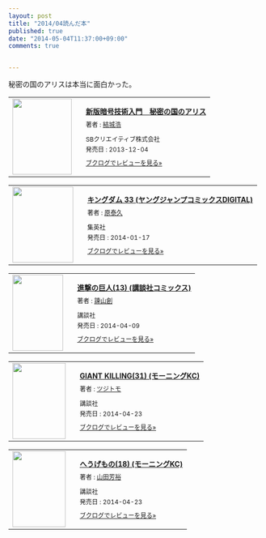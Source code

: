 ```yaml
---
layout: post
title: "2014/04読んだ本"
published: true
date: "2014-05-04T11:37:00+09:00"
comments: true


---
```


秘密の国のアリスは本当に面白かった。  
  
<div class="booklog_html"><table><tr><td class="booklog_html_image"><a href="http://www.amazon.co.jp/%E6%96%B0%E7%89%88%E6%9A%97%E5%8F%B7%E6%8A%80%E8%A1%93%E5%85%A5%E9%96%80-%E7%A7%98%E5%AF%86%E3%81%AE%E5%9B%BD%E3%81%AE%E3%82%A2%E3%83%AA%E3%82%B9-%E7%B5%90%E5%9F%8E-%E6%B5%A9-ebook/dp/B00H372H18%3FSubscriptionId%3D0AVSM5SVKRWTFMG7ZR82%26tag%3D13nightcrows-22%26linkCode%3Dxm2%26camp%3D2025%26creative%3D165953%26creativeASIN%3DB00H372H18" target="_blank"><img src="http://ecx.images-amazon.com/images/I/51njmeGhpKL._SL160_.jpg" width="117" height="150" style="border:0;border-radius:0;" /></a></td><td class="booklog_html_info" style="padding-left:20px;"><div class="booklog_html_title" style="margin-bottom:10px;font-size:14px;font-weight:bold;"><a href="http://www.amazon.co.jp/%E6%96%B0%E7%89%88%E6%9A%97%E5%8F%B7%E6%8A%80%E8%A1%93%E5%85%A5%E9%96%80-%E7%A7%98%E5%AF%86%E3%81%AE%E5%9B%BD%E3%81%AE%E3%82%A2%E3%83%AA%E3%82%B9-%E7%B5%90%E5%9F%8E-%E6%B5%A9-ebook/dp/B00H372H18%3FSubscriptionId%3D0AVSM5SVKRWTFMG7ZR82%26tag%3D13nightcrows-22%26linkCode%3Dxm2%26camp%3D2025%26creative%3D165953%26creativeASIN%3DB00H372H18" target="_blank">新版暗号技術入門　秘密の国のアリス</a></div><div style="margin-bottom:10px;"><div class="booklog_html_author" style="margin-bottom:15px;font-size:12px;;line-height:1.2em">著者 : <a href="http://booklog.jp/author/%E7%B5%90%E5%9F%8E%E6%B5%A9" target="_blank">結城浩</a></div><div class="booklog_html_manufacturer" style="margin-bottom:5px;font-size:12px;;line-height:1.2em">SBクリエイティブ株式会社</div><div class="booklog_html_release" style="font-size:12px;;line-height:1.2em">発売日 : 2013-12-04</div></div><div class="booklog_html_link_amazon"><a href="http://booklog.jp/item/1/B00H372H18" style="font-size:12px;" target="_blank">ブクログでレビューを見る»</a></div></td></tr></table></div>

<div class="booklog_html"><table><tr><td class="booklog_html_image"><a href="http://www.amazon.co.jp/%E3%82%AD%E3%83%B3%E3%82%B0%E3%83%80%E3%83%A0-33-%E3%83%A4%E3%83%B3%E3%82%B0%E3%82%B8%E3%83%A3%E3%83%B3%E3%83%97%E3%82%B3%E3%83%9F%E3%83%83%E3%82%AF%E3%82%B9DIGITAL-%E5%8E%9F%E6%B3%B0%E4%B9%85-ebook/dp/B00JB6MKNE%3FSubscriptionId%3D0AVSM5SVKRWTFMG7ZR82%26tag%3D13nightcrows-22%26linkCode%3Dxm2%26camp%3D2025%26creative%3D165953%26creativeASIN%3DB00JB6MKNE" target="_blank"><img src="http://ecx.images-amazon.com/images/I/61R9IocV0wL._SL160_.jpg" width="120" height="150" style="border:0;border-radius:0;" /></a></td><td class="booklog_html_info" style="padding-left:20px;"><div class="booklog_html_title" style="margin-bottom:10px;font-size:14px;font-weight:bold;"><a href="http://www.amazon.co.jp/%E3%82%AD%E3%83%B3%E3%82%B0%E3%83%80%E3%83%A0-33-%E3%83%A4%E3%83%B3%E3%82%B0%E3%82%B8%E3%83%A3%E3%83%B3%E3%83%97%E3%82%B3%E3%83%9F%E3%83%83%E3%82%AF%E3%82%B9DIGITAL-%E5%8E%9F%E6%B3%B0%E4%B9%85-ebook/dp/B00JB6MKNE%3FSubscriptionId%3D0AVSM5SVKRWTFMG7ZR82%26tag%3D13nightcrows-22%26linkCode%3Dxm2%26camp%3D2025%26creative%3D165953%26creativeASIN%3DB00JB6MKNE" target="_blank">キングダム 33 (ヤングジャンプコミックスDIGITAL)</a></div><div style="margin-bottom:10px;"><div class="booklog_html_author" style="margin-bottom:15px;font-size:12px;;line-height:1.2em">著者 : <a href="http://booklog.jp/author/%E5%8E%9F%E6%B3%B0%E4%B9%85" target="_blank">原泰久</a></div><div class="booklog_html_manufacturer" style="margin-bottom:5px;font-size:12px;;line-height:1.2em">集英社</div><div class="booklog_html_release" style="font-size:12px;;line-height:1.2em">発売日 : 2014-01-17</div></div><div class="booklog_html_link_amazon"><a href="http://booklog.jp/item/1/B00JB6MKNE" style="font-size:12px;" target="_blank">ブクログでレビューを見る»</a></div></td></tr></table></div>

<div class="booklog_html"><table><tr><td class="booklog_html_image"><a href="http://www.amazon.co.jp/%E9%80%B2%E6%92%83%E3%81%AE%E5%B7%A8%E4%BA%BA-13-%E8%AC%9B%E8%AB%87%E7%A4%BE%E3%82%B3%E3%83%9F%E3%83%83%E3%82%AF%E3%82%B9-%E8%AB%AB%E5%B1%B1-%E5%89%B5/dp/4063950441%3FSubscriptionId%3D0AVSM5SVKRWTFMG7ZR82%26tag%3D13nightcrows-22%26linkCode%3Dxm2%26camp%3D2025%26creative%3D165953%26creativeASIN%3D4063950441" target="_blank"><img src="http://ecx.images-amazon.com/images/I/51SFLJl2H%2BL._SL160_.jpg" width="100" height="150" style="border:0;border-radius:0;" /></a></td><td class="booklog_html_info" style="padding-left:20px;"><div class="booklog_html_title" style="margin-bottom:10px;font-size:14px;font-weight:bold;"><a href="http://www.amazon.co.jp/%E9%80%B2%E6%92%83%E3%81%AE%E5%B7%A8%E4%BA%BA-13-%E8%AC%9B%E8%AB%87%E7%A4%BE%E3%82%B3%E3%83%9F%E3%83%83%E3%82%AF%E3%82%B9-%E8%AB%AB%E5%B1%B1-%E5%89%B5/dp/4063950441%3FSubscriptionId%3D0AVSM5SVKRWTFMG7ZR82%26tag%3D13nightcrows-22%26linkCode%3Dxm2%26camp%3D2025%26creative%3D165953%26creativeASIN%3D4063950441" target="_blank">進撃の巨人(13) (講談社コミックス)</a></div><div style="margin-bottom:10px;"><div class="booklog_html_author" style="margin-bottom:15px;font-size:12px;;line-height:1.2em">著者 : <a href="http://booklog.jp/author/%E8%AB%AB%E5%B1%B1%E5%89%B5" target="_blank">諫山創</a></div><div class="booklog_html_manufacturer" style="margin-bottom:5px;font-size:12px;;line-height:1.2em">講談社</div><div class="booklog_html_release" style="font-size:12px;;line-height:1.2em">発売日 : 2014-04-09</div></div><div class="booklog_html_link_amazon"><a href="http://booklog.jp/item/1/4063950441" style="font-size:12px;" target="_blank">ブクログでレビューを見る»</a></div></td></tr></table></div>

<div class="booklog_html"><table><tr><td class="booklog_html_image"><a href="http://www.amazon.co.jp/GIANT-KILLING-31-%E3%83%A2%E3%83%BC%E3%83%8B%E3%83%B3%E3%82%B0KC-%E3%83%84%E3%82%B8%E3%83%88%E3%83%A2/dp/406388323X%3FSubscriptionId%3D0AVSM5SVKRWTFMG7ZR82%26tag%3D13nightcrows-22%26linkCode%3Dxm2%26camp%3D2025%26creative%3D165953%26creativeASIN%3D406388323X" target="_blank"><img src="http://ecx.images-amazon.com/images/I/61IUk7JRAwL._SL160_.jpg" width="105" height="150" style="border:0;border-radius:0;" /></a></td><td class="booklog_html_info" style="padding-left:20px;"><div class="booklog_html_title" style="margin-bottom:10px;font-size:14px;font-weight:bold;"><a href="http://www.amazon.co.jp/GIANT-KILLING-31-%E3%83%A2%E3%83%BC%E3%83%8B%E3%83%B3%E3%82%B0KC-%E3%83%84%E3%82%B8%E3%83%88%E3%83%A2/dp/406388323X%3FSubscriptionId%3D0AVSM5SVKRWTFMG7ZR82%26tag%3D13nightcrows-22%26linkCode%3Dxm2%26camp%3D2025%26creative%3D165953%26creativeASIN%3D406388323X" target="_blank">GIANT KILLING(31) (モーニングKC)</a></div><div style="margin-bottom:10px;"><div class="booklog_html_author" style="margin-bottom:15px;font-size:12px;;line-height:1.2em">著者 : <a href="http://booklog.jp/author/%E3%83%84%E3%82%B8%E3%83%88%E3%83%A2" target="_blank">ツジトモ</a></div><div class="booklog_html_manufacturer" style="margin-bottom:5px;font-size:12px;;line-height:1.2em">講談社</div><div class="booklog_html_release" style="font-size:12px;;line-height:1.2em">発売日 : 2014-04-23</div></div><div class="booklog_html_link_amazon"><a href="http://booklog.jp/item/1/406388323X" style="font-size:12px;" target="_blank">ブクログでレビューを見る»</a></div></td></tr></table></div>

<div class="booklog_html"><table><tr><td class="booklog_html_image"><a href="http://www.amazon.co.jp/%E3%81%B8%E3%81%86%E3%81%92%E3%82%82%E3%81%AE-18-%E3%83%A2%E3%83%BC%E3%83%8B%E3%83%B3%E3%82%B0KC-%E5%B1%B1%E7%94%B0-%E8%8A%B3%E8%A3%95/dp/4063883256%3FSubscriptionId%3D0AVSM5SVKRWTFMG7ZR82%26tag%3D13nightcrows-22%26linkCode%3Dxm2%26camp%3D2025%26creative%3D165953%26creativeASIN%3D4063883256" target="_blank"><img src="http://ecx.images-amazon.com/images/I/41kIi4KK3VL._SL160_.jpg" width="105" height="150" style="border:0;border-radius:0;" /></a></td><td class="booklog_html_info" style="padding-left:20px;"><div class="booklog_html_title" style="margin-bottom:10px;font-size:14px;font-weight:bold;"><a href="http://www.amazon.co.jp/%E3%81%B8%E3%81%86%E3%81%92%E3%82%82%E3%81%AE-18-%E3%83%A2%E3%83%BC%E3%83%8B%E3%83%B3%E3%82%B0KC-%E5%B1%B1%E7%94%B0-%E8%8A%B3%E8%A3%95/dp/4063883256%3FSubscriptionId%3D0AVSM5SVKRWTFMG7ZR82%26tag%3D13nightcrows-22%26linkCode%3Dxm2%26camp%3D2025%26creative%3D165953%26creativeASIN%3D4063883256" target="_blank">へうげもの(18) (モーニングKC)</a></div><div style="margin-bottom:10px;"><div class="booklog_html_author" style="margin-bottom:15px;font-size:12px;;line-height:1.2em">著者 : <a href="http://booklog.jp/author/%E5%B1%B1%E7%94%B0%E8%8A%B3%E8%A3%95" target="_blank">山田芳裕</a></div><div class="booklog_html_manufacturer" style="margin-bottom:5px;font-size:12px;;line-height:1.2em">講談社</div><div class="booklog_html_release" style="font-size:12px;;line-height:1.2em">発売日 : 2014-04-23</div></div><div class="booklog_html_link_amazon"><a href="http://booklog.jp/item/1/4063883256" style="font-size:12px;" target="_blank">ブクログでレビューを見る»</a></div></td></tr></table></div>


